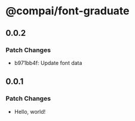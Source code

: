 # @compai/font-graduate

## 0.0.2

### Patch Changes

- b971bb4f: Update font data

## 0.0.1

### Patch Changes

- Hello, world!
